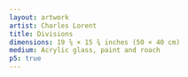 ```yaml
---
layout: artwork
artist: Charles Lorent
title: Divisions
dimensions: 19 ⅝ × 15 ¾ inches (50 × 40 cm)
medium: Acrylic glass, paint and roach
p5: true
---
```


<script>
const WIDTH = 1000;
const HEIGHT = 800;
const SCALE = 0.67;
const RENDERER = 'P2D';
const SEED = 62178;

let fish;

function preload() {
  seed = SEED;
  fish = loadImage('/assets/images/artworks/divisions/fish.png');
}

function sketch() {
  const divisions = Math.floor(random(0, 16));
  canvas.elt.setAttribute("title", `Seed: ${seed}\nDivisions: ${divisions}`);

  pg.clear();
  pg.background('#ffffff');
  pg.noStroke();
  pg.rectMode(CORNERS);

  let xs = [0];
  let ys = [HEIGHT];

  for (let i = 0; i < divisions; i++) {
    xs.push(xs[xs.length - 1] + WIDTH / Math.pow(2, i + 1));
    ys.push(ys[ys.length - 1] - HEIGHT / Math.pow(2, i + 1));
  }

  for (let i = 0; i < divisions + 1; i++) {
    pg.fill(229, 77, 30, 256 / Math.pow(1.15, i));
    let j = Math.floor(i / 2);

    if (i % 2 === 0) {
      pg.rect(xs[j], 0, i < divisions ? xs[j + 1] : WIDTH, ys[j]);
    } else {
      pg.rect(WIDTH, ys[j], xs[j + 1], i < divisions ? ys[j + 1] : 0);
    }
  }

  pg.image(fish, (3000 / 6) - (1896 / 6), (2400 / 6) - (570 / 6), 3000 / 6, 2000 / 6);

  image(pg, 0, 0, WIDTH, HEIGHT);
}
</script>
